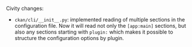 Civity changes:

- `ckan/cli/__init__.py`: implemented reading of multiple sections in the configuration file. Now it will read not only the `[app:main]` sections, but also any sections starting with `plugin:` which makes it possible to structure the configuration options by plugin.
